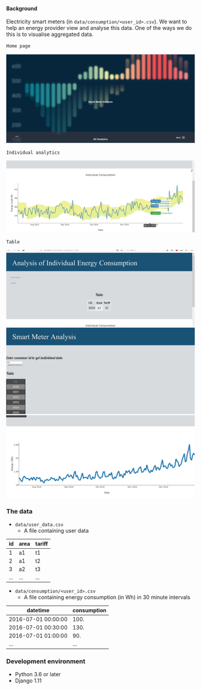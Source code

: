 

#### Background

Electricity smart meters (in `data/consumption/<user_id>.csv`).  We want to help an energy provider view and analyse this data. One of the ways we do this is to visualise aggregated data.

```
Home page
```
![alt text](https://github.com/popCoffee/Django-Data/blob/master/pic/3.jpg)
```
Individual analytics
```
![alt text](https://github.com/popCoffee/Django-Data/blob/master/pic/2_1.jpg)
```
Table
```
![alt text](https://github.com/popCoffee/Django-Data/blob/master/pic/1.jpg)
![alt text](https://github.com/popCoffee/Django-Data/blob/master/pic/4.jpg)
![alt text](https://github.com/popCoffee/Django-Data/blob/master/pic/5.jpg)

### The data

* `data/user_data.csv`
  * A file containing user data

id | area | tariff
---|------|-------
1 | a1 | t1
2 | a1 | t2
3 | a2 | t3
... | ... | ...

* `data/consumption/<user_id>.csv`
  * A file containing energy consumption (in Wh) in 30 minute intervals

datetime | consumption
---------|------------
2016-07-01 00:00:00 | 100.
2016-07-01 00:30:00 | 130.
2016-07-01 01:00:00 | 90.
... | ...

### Development environment

* Python 3.6 or later
* Django 1.11
